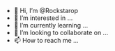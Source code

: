 - 👋 Hi, I’m @Rockstarop
- 👀 I’m interested in ...
- 🌱 I’m currently learning ...
- 💞️ I’m looking to collaborate on ...
- 📫 How to reach me ...

<!---
Rockstarop/Rockstarop is a ✨ special ✨ repository because its `README.md` (this file) appears on your GitHub profile.
You can click the Preview link to take a look at your changes.
--->
